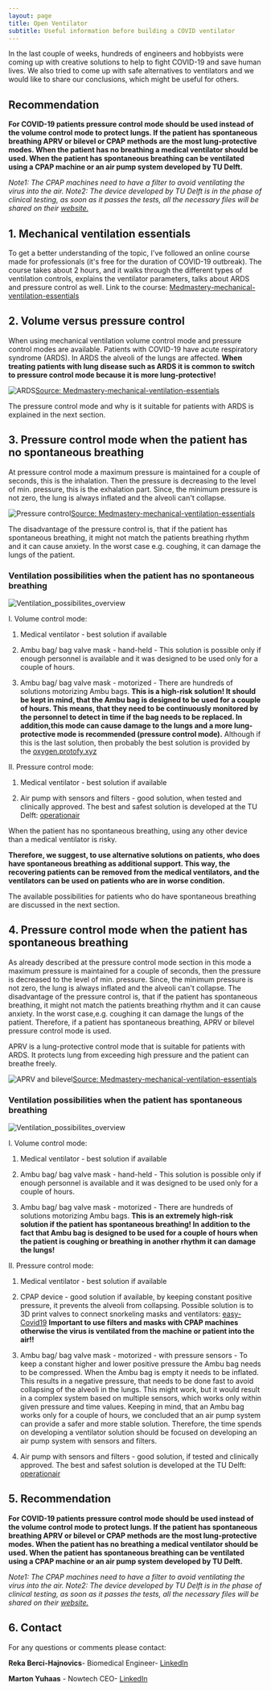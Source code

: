 ```yaml
---
layout: page
title: Open Ventilator
subtitle: Useful information before building a COVID ventilator
---
```



In the last couple of weeks, hundreds of engineers and hobbyists were coming up with creative solutions to help to fight COVID-19 and save human lives. We also tried to come up with safe alternatives to ventilators and we would like to share our conclusions, which might be useful for others. 

## Recommendation ##

**For COVID-19 patients pressure control mode should be used instead of the volume control mode to protect lungs. If the patient has spontaneous breathing APRV or bilevel or CPAP methods are the most lung-protective modes.
When the patient has no breathing a medical ventilator should be used. When the patient has spontaneous breathing can be ventilated using a CPAP machine or an air pump system developed by TU Delft.** 

*Note1: The CPAP machines need to have a filter to avoid ventilating the virus into the air. 
Note2: The device developed by TU Delft is in the phase of clinical testing, as soon as it passes the tests, all the necessary files will be shared on their [website.](https://www.operationair.org/)*


## 1. Mechanical ventilation essentials
To get a better understanding of the topic, I've followed an online course made for professionals (it's free for the duration of COVID-19 outbreak). The course takes about 2 hours, and it walks through the different types of ventilation controls, explains the ventilator parameters, talks about ARDS and pressure control as well.
Link to the course:
[Medmastery-mechanical-ventilation-essentials](https://www.medmastery.com/course/mechanical-ventilation-essentials)

## 2. Volume versus pressure control
When using mechanical ventilation volume control mode and pressure control modes are available.  Patients with COVID-19 have acute respiratory syndrome (ARDS). In ARDS the alveoli of the lungs are affected. **When treating patients with lung disease such as ARDS it is common to switch to pressure control mode because it is more lung-protective!**

![ARDS](img/ards.png)[Source: Medmastery-mechanical-ventilation-essentials](https://www.medmastery.com/course/mechanical-ventilation-essentials)


The pressure control mode and why is it suitable for patients with ARDS is explained in the next section.


## 3. Pressure control mode when the patient has no spontaneous breathing
At pressure control mode a maximum pressure is maintained for a couple of seconds, this is the inhalation. Then the pressure is decreasing to the level of min. pressure, this is the exhalation part. Since, the minimum pressure is not zero, the lung is always inflated and the alveoli can't collapse.

![Pressure control](img/pressure_control.png)[Source: Medmastery-mechanical-ventilation-essentials](https://www.medmastery.com/course/mechanical-ventilation-essentials)

The disadvantage of the pressure control is, that if the patient has spontaneous breathing, it might not match the patients breathing rhythm and it can cause anxiety. In the worst case e.g. coughing, it can damage the lungs of the patient.

### Ventilation possibilities when the patient has no spontaneous breathing ###

![Ventilation_possibilites_overview](/img/no_spontaneous_breathing.png)


I. Volume control mode:
  1. Medical ventilator - best solution if available
  
  2. Ambu bag/ bag valve mask - hand-held - This solution is possible only if enough personnel is available and it was designed to be used only for a couple of hours. 
  
  3. Ambu bag/ bag valve mask - motorized - There are hundreds of solutions motorizing Ambu bags. **This is a high-risk solution!  It should be kept in mind, that the Ambu bag is designed to be used for a couple of hours. This means, that they need to be continuously monitored by the personnel to detect in time if the bag needs to be replaced. In addition,this mode can cause damage to the lungs and a more lung-protective mode is recommended (pressure control mode).**
Although if this is the last solution, then probably the best solution is provided by the [oxygen.protofy.xyz](https://www.oxygen.protofy.xyz/)

II. Pressure control mode:
  1. Medical ventilator - best solution if available
  
  2. Air pump with sensors and filters - good solution, when tested and clinically approved. The best and safest solution is developed at the TU Delft: [operationair](https://www.operationair.org/en)
  
  When the patient has no spontaneous breathing, using any other device than a medical ventilator is risky.
  
  **Therefore, we suggest, to use alternative solutions on patients, who does have spontaneous breathing as additional support. This way, the recovering patients can be removed from the medical ventilators, and the ventilators can be used on patients who are in worse condition.**

The available possibilities for patients who do have spontaneous breathing are discussed in the next section.
  
  
  
## 4. Pressure control mode when the patient has spontaneous breathing
As already described at the pressure control mode section in this mode a maximum pressure is maintained for a couple of seconds, then the pressure is decreased to the level of min. pressure. Since, the minimum pressure is not zero, the lung is always inflated and the alveoli can't collapse. The disadvantage of the pressure control is, that if the patient has spontaneous breathing, it might not match the patients breathing rhythm and it can cause anxiety. In the worst case,e.g. coughing it can damage the lungs of the patient. 
Therefore, if a patient has spontaneous breathing, APRV or bilevel pressure control mode is used. 

APRV is a lung-protective control mode that is suitable for patients with ARDS.  It protects lung from exceeding high pressure and the patient can breathe freely.

![APRV and bilevel](/img/aprv_bilevel.png)[Source: Medmastery-mechanical-ventilation-essentials](https://www.medmastery.com/course/mechanical-ventilation-essentials)


### Ventilation possibilities when the patient has spontaneous breathing ###

![Ventilation_possibilites_overview](/img/spontaneous_breathing.png)


I. Volume control mode:
  1. Medical ventilator - best solution if available

  2. Ambu bag/ bag valve mask - hand-held - This solution is possible only if enough personnel is available and it was designed to be used only for a couple of hours. 

  3. Ambu bag/ bag valve mask - motorized - There are hundreds of solutions motorizing Ambu bags. **This is an extremely high-risk solution if the patient has spontaneous breathing!  In addition to the fact that Ambu bag is designed to be used for a couple of hours when the patient is coughing or breathing in another rhythm it can damage the lungs!**


II. Pressure control mode:
  1. Medical ventilator - best solution if available

  2. CPAP device - good solution if available, by keeping constant positive pressure, it prevents the alveoli from collapsing. Possible solution is to 3D print valves to connect snorkeling masks and ventilators: [easy-Covid19](https://www.isinnova.it/easy-covid19-eng/) **Important to use filters and masks with CPAP machines otherwise the virus is ventilated from the machine or patient into the air!!**

  3. Ambu bag/ bag valve mask - motorized - with pressure sensors - To keep a constant higher and lower positive pressure the Ambu bag needs to be compressed. When the Ambu bag is empty it needs to be inflated. This results in a negative pressure, that needs to be done fast to avoid collapsing of the alveoli in the lungs. This might work, but it would result in a complex system based on multiple sensors, which works only within given pressure and time values. Keeping in mind, that an Ambu bag works only for a couple of hours, we concluded that an air pump system can provide a safer and more stable solution. Therefore, the time spends on developing a ventilator solution should be focused on developing an air pump system with sensors and filters.

  3. Air pump with sensors and filters - good solution, if tested and clinically approved. The best and safest solution is developed at the TU Delft: [operationair](https://www.operationair.org/en)


## 5. Recommendation ##
  
**For COVID-19 patients pressure control mode should be used instead of the volume control mode to protect lungs. If the patient has spontaneous breathing APRV or bilevel or CPAP methods are the most lung-protective modes.
When the patient has no breathing a medical ventilator should be used. When the patient has spontaneous breathing can be ventilated using a CPAP machine or an air pump system developed by TU Delft.** 

*Note1: The CPAP machines need to have a filter to avoid ventilating the virus into the air. 
Note2: The device developed by TU Delft is in the phase of clinical testing, as soon as it passes the tests, all the necessary files will be shared on their [website.](https://www.operationair.org/)*

## 6. Contact ##

For any questions or comments please contact:

**Reka Berci-Hajnovics**- Biomedical Engineer- [LinkedIn](https://www.linkedin.com/in/rekabercihajnovics/) 

**Marton Yuhaas** - Nowtech CEO- [LinkedIn](https://www.linkedin.com/in/marton-yuhaas-0608ab17/) 

